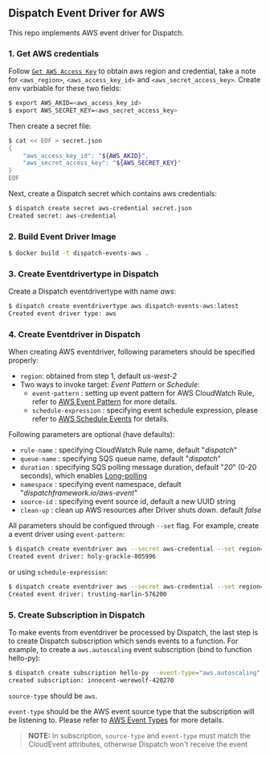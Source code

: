 ## Dispatch Event Driver for AWS
This repo implements AWS event driver for Dispatch.

### 1. Get AWS credentials
Follow [`Get AWS Access Key`](https://docs.aws.amazon.com/sdk-for-go/v1/developer-guide/setting-up.html) to obtain aws region and credential, take a note for `<aws_region>`, `<aws_access_key_id>` and `<aws_secret_access_key>`. Create env varbiable for these two fields:
```bash
$ export AWS_AKID=<aws_access_key_id>
$ export AWS_SECRET_KEY=<aws_secret_access_key>
```
Then create a secret file:
```bash
$ cat << EOF > secret.json
{
    "aws_access_key_id": "${AWS_AKID}",
    "aws_secret_access_key": "${AWS_SECRET_KEY}"
}
EOF
```
Next, create a Dispatch secret which contains aws credentials:
```bash
$ dispatch create secret aws-credential secret.json
Created secret: aws-credential
```

### 2. Build Event Driver Image
```bash
$ docker build -t dispatch-events-aws .
```

### 3. Create Eventdrivertype in Dispatch
Create a Dispatch eventdrivertype with name *aws*:
```bash
$ dispatch create eventdrivertype aws dispatch-events-aws:latest
Created event driver type: aws
```

### 4. Create Eventdriver in Dispatch
When creating AWS eventdriver, following parameters should be specified properly:
* `region`: obtained from step 1, default *us-west-2*
* Two ways to invoke target: *Event Pattern* or *Schedule*:
  * `event-pattern` : setting up event pattern for AWS CloudWatch Rule, refer to [AWS Event Pattern](https://docs.aws.amazon.com/AmazonCloudWatch/latest/events/CloudWatchEventsandEventPatterns.html) for more details.
  * `schedule-expression` : specifying event schedule expression, please refer to [AWS Schedule Events](https://docs.aws.amazon.com/AmazonCloudWatch/latest/events/ScheduledEvents.html) for details.

Following parameters are optional (have defaults):
* `rule-name` : specifying CloudWatch Rule name, default "*dispatch*"
* `queue-name` : specifying SQS queue name, default "*dispatch*"
* `duration` : specifying SQS polling message duration, default "*20*" (0-20 seconds), which enables [Long-polling](https://docs.aws.amazon.com/AWSSimpleQueueService/latest/SQSDeveloperGuide/sqs-long-polling.html)
* `namespace` : specifying event namespace, default "*dispatchframework.io/aws-event*"
* `source-id` : specifying event source id, default a new UUID string
* `clean-up` : clean up AWS resources after Driver shuts down. default *false*

All parameters should be configued through `--set` flag. For example, create a event driver using `event-pattern`:
```bash
$ dispatch create eventdriver aws --secret aws-credential --set region="us-west-2" --set event-pattern="{\"source\":[\"aws.autoscaling\"]}" --set clean-up
Created event driver: holy-grackle-805996
```

or using `schedule-expression`:
```bash
$ dispatch create eventdriver aws --secret aws-credential --set region="us-west-2" --set schedule-expression="rate(1 minute)" --set clean-up
Created event driver: trusting-marlin-576200
```


### 5. Create Subscription in Dispatch
To make events from eventdriver be processed by Dispatch, the last step is to create Dispatch subscription which sends events to a function. For example, to create a `aws.autoscaling` event subscription (bind to function hello-py):
```bash
$ dispatch create subscription hello-py --event-type="aws.autoscaling" --source-type="aws"
created subscription: innocent-werewolf-420270
```

`source-type` should be `aws`.

`event-type` should be the AWS event source type that the subscription will be listening to. Please refer to [AWS Event Types](https://docs.aws.amazon.com/AmazonCloudWatch/latest/events/EventTypes.html) for more details.

> **NOTE:** In subscription, `source-type` and `event-type` must match the CloudEvent attributes, otherwise Dispatch won't receive the event

